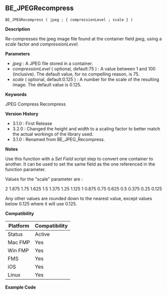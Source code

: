 ## BE_JPEGRecompress

    BE_JPEGRecompress ( jpeg ; { compressionLevel ; scale } )

**Description**  

Re-compresses the jpeg image file found at the container field *jpeg*, using a *scale* factor and *compressionLevel*.

**Parameters**

* *jpeg* : A JPEG file stored in a container.
* *compressionLevel* ( optional, default:75 ) : A value between 1 and 100 (inclusive). The default value, for no compelling reason, is 75.
* *scale* ( optional, default:0.125 ) : A number for the scale of the resulting image.  The default value is 0.125.

**Keywords**  

JPEG Compress Recompress

**Version History**

* 3.1.0 : First Release
* 3.2.0 : Changed the height and width to a scaling factor to better match the actual workings of the library used.
* 3.1.0 : Renamed from BE_JPEG_Recompress.

**Notes**

Use this function with a *Set Field* script step to convert one container to another.  It can be used to set the same field as the one referenced in the function parameter.

Values for the "scale" parameter are :

2
1.875
1.75
1.625
1.5
1.375
1.25
1.125
1
0.875
0.75
0.625
0.5
0.375
0.25
0.125

Any other values are rounded down to the nearest value, except values below 0.125 where it will use 0.125.

**Compatibility** 

| Platform | Compatibility |
|-----------|-----------|
| Status | Active |  
| Mac FMP | Yes  |  
| Win FMP | Yes  |  
| FMS | Yes  |  
| iOS | Yes  |  
| Linux | Yes  |  

**Example Code**

